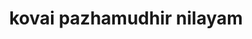 ---
title: "kovai pazhamudhir nilayam"
url: /coimbatore/kovai-pazhamudhir-nilayam/
shop: Gemüse & Obst
---